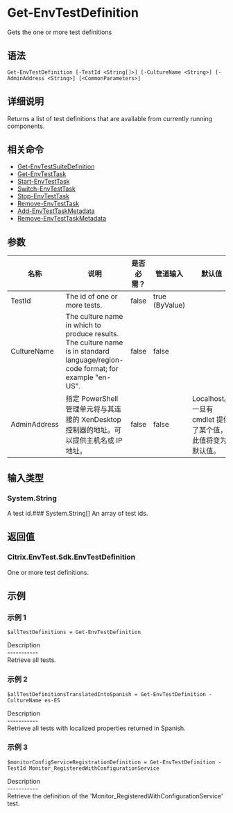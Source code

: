 # Get-EnvTestDefinition

Gets the one or more test definitions

## 语法

    Get-EnvTestDefinition [-TestId <String[]>] [-CultureName <String>] [-AdminAddress <String>] [<CommonParameters>]
    

## 详细说明

Returns a list of test definitions that are available from currently running components.

## 相关命令

- [Get-EnvTestSuiteDefinition](Get-EnvTestSuiteDefinition.html)
- [Get-EnvTestTask](Get-EnvTestTask.html)
- [Start-EnvTestTask](Start-EnvTestTask.html)
- [Switch-EnvTestTask](Switch-EnvTestTask.html)
- [Stop-EnvTestTask](Stop-EnvTestTask.html)
- [Remove-EnvTestTask](Remove-EnvTestTask.html)
- [Add-EnvTestTaskMetadata](Add-EnvTestTaskMetadata.html)
- [Remove-EnvTestTaskMetadata](Remove-EnvTestTaskMetadata.html)

## 参数

| 名称           | 说明                                                                                                                              | 是否必需？ | 管道输入           | 默认值                                   |
| ------------ | ------------------------------------------------------------------------------------------------------------------------------- | ----- | -------------- | ------------------------------------- |
| TestId       | The id of one or more tests.                                                                                                    | false | true (ByValue) |                                       |
| CultureName  | The culture name in which to produce results. The culture name is in standard language/region-code format; for example "en-US". | false | false          |                                       |
| AdminAddress | 指定 PowerShell 管理单元将与其连接的 XenDesktop 控制器的地址。可以提供主机名或 IP 地址。                                                                      | false | false          | Localhost。一旦有 cmdlet 提供了某个值，此值将变为默认值。 |

## 输入类型

### System.String

A test id.### System.String[] An array of test ids.

## 返回值

### Citrix.EnvTest.Sdk.EnvTestDefinition

One or more test definitions.

## 示例

### 示例 1

    $allTestDefinitions = Get-EnvTestDefinition
    

Description  
\---\---\-----  
Retrieve all tests.

### 示例 2

    $allTestDefinitionsTranslatedIntoSpanish = Get-EnvTestDefinition -CultureName es-ES
    

Description  
\---\---\-----  
Retrieve all tests with localized properties returned in Spanish.

### 示例 3

    $monitorConfigServiceRegistrationDefinition = Get-EnvTestDefinition -TestId Monitor_RegisteredWithConfigurationService
    

Description  
\---\---\-----  
Retrieve the definition of the 'Monitor_RegisteredWithConfigurationService' test.